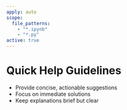 ```yaml
---
apply: auto
scope:
  file_patterns:
    - "*.ipynb"
    - "*.py"
active: true
---
```

# Quick Help Guidelines
- Provide concise, actionable suggestions
- Focus on immediate solutions
- Keep explanations brief but clear